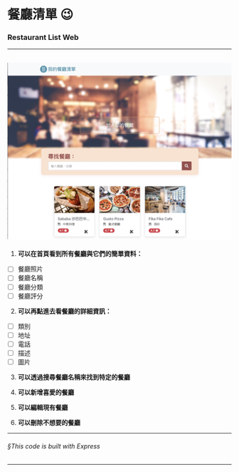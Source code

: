 # 餐廳清單 :wink:
### Restaurant List Web
---
![restaurant](./s4a5q1.jpg)
---

1. **可以在首頁看到所有餐廳與它們的簡單資料：**
- [ ] 餐廳照片
- [ ] 餐廳名稱
- [ ] 餐廳分類
- [ ] 餐廳評分
  
2. **可以再點進去看餐廳的詳細資訊：**
- [ ] 類別
- [ ] 地址
- [ ] 電話
- [ ] 描述
- [ ] 圖片
 
3. **可以透過搜尋餐廳名稱來找到特定的餐廳**

4. **可以新增喜愛的餐廳**

5. **可以編輯現有餐廳**

6. **可以刪除不想要的餐廳**

---

###### §This code is built with Express

---